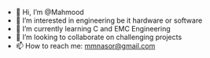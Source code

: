 - 👋 Hi, I’m @Mahmood
- 👀 I’m interested in engineering be it hardware or software
- 🌱 I’m currently learning C and EMC Engineering
- 💞️ I’m looking to collaborate on challenging projects
- 📫 How to reach me: mmnasor@gmail.com

<!---
hoiid/hoiid is a ✨ special ✨ repository because its `README.md` (this file) appears on your GitHub profile.
You can click the Preview link to take a look at your changes.
--->

